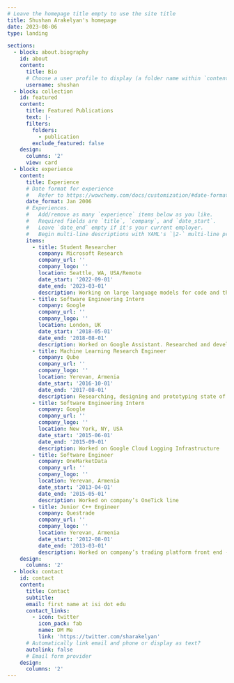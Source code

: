 ```yaml
---
# Leave the homepage title empty to use the site title
title: Shushan Arakelyan's homepage
date: 2023-08-06
type: landing

sections:
  - block: about.biography
    id: about
    content:
      title: Bio
      # Choose a user profile to display (a folder name within `content/authors/`)
      username: shushan
  - block: collection
    id: featured
    content:
      title: Featured Publications
      text: |-
      filters:
        folders:
          - publication
        exclude_featured: false
    design:
      columns: '2'
      view: card
  - block: experience
    content:
      title: Experience
      # Date format for experience
      #   Refer to https://wowchemy.com/docs/customization/#date-format
      date_format: Jan 2006
      # Experiences.
      #   Add/remove as many `experience` items below as you like.
      #   Required fields are `title`, `company`, and `date_start`.
      #   Leave `date_end` empty if it's your current employer.
      #   Begin multi-line descriptions with YAML's `|2-` multi-line prefix.
      items:
        - title: Student Researcher
          company: Microsoft Research
          company_url: ''
          company_logo: ''
          location: Seattle, WA, USA/Remote
          date_start: '2022-09-01'
          date_end: '2023-03-01'
          description: Working on large language models for code and their generalization. The resulting paper is currently under review.
        - title: Software Engineering Intern
          company: Google
          company_url: ''
          company_logo: ''
          location: London, UK
          date_start: '2018-05-01'
          date_end: '2018-08-01'
          description: Worked on Google Assistant. Researched and developed methods for descriptions of user profiles for use with recommender systems. The resulting paper appeared in SIGIR'19.
        - title: Machine Learning Research Engineer
          company: Qube
          company_url: ''
          company_logo: ''
          location: Yerevan, Armenia
          date_start: '2016-10-01'
          date_end: '2017-08-01'
          description: Researching, designing and prototyping state of the art algorithms for computer graphics, image processing, 3D optimization and face reenactment from RGB input.
        - title: Software Engineering Intern
          company: Google
          company_url: ''
          company_logo: ''
          location: New York, NY, USA
          date_start: '2015-06-01'
          date_end: '2015-09-01'
          description: Worked on Google Cloud Logging Infrastructure
        - title: Software Engineer
          company: OneMarketData
          company_url: ''
          company_logo: ''
          location: Yerevan, Armenia
          date_start: '2013-04-01'
          date_end: '2015-05-01'
          description: Worked on company’s OneTick line
        - title: Junior C++ Engineer
          company: Questrade
          company_url: ''
          company_logo: ''
          location: Yerevan, Armenia
          date_start: '2012-08-01'
          date_end: '2013-03-01'
          description: Worked on company’s trading platform front end - a transaction processing application.
    design:
      columns: '2'
  - block: contact
    id: contact
    content:
      title: Contact
      subtitle:
      email: first name at isi dot edu
      contact_links:
        - icon: twitter
          icon_pack: fab
          name: DM Me
          link: 'https://twitter.com/sharakelyan'
      # Automatically link email and phone or display as text?
      autolink: false
      # Email form provider
    design:
      columns: '2'
---
```

